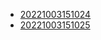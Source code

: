 - [20221003151024](/zet/20221003151024/README.md)
- [20221003151025](/zet/20221003151025/README.md)
